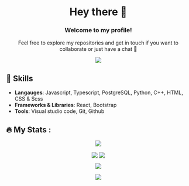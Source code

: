 <h1 align="center">Hey there 👋</h1>
<h3 align="center">Welcome to my profile!</h3>
<p align="center">Feel free to explore my repositories and get in touch if you want to collaborate or just have a chat 🚀</p>
<p align="center"><a href="https://twitter.com/pumpeddev"><img src="https://img.shields.io/badge/My Twitter-1DA1F2?style=for-the-badge&logo=twitter&logoColor=white"></img></a>

<h2>💬 Skills</h2>

- **Langauges**: Javascript, Typescript, PostgreSQL, Python, C++, HTML, CSS & Scss
- **Frameworks & Libraries**: React, Bootstrap
- **Tools**: Visual studio code, Git, Github

## :fire: My Stats :
<p align="center">
  <img align="center" src="https://streak-stats.demolab.com?user=AtomicExpresso&theme=dark"></img>  
</p>

<p align="center">
  <img align="center" src="https://github-readme-stats.vercel.app/api?username=AtomicExpresso&show_icons=true&theme=great-gatsby"></img>
  <img align="center" src="https://github-readme-stats.vercel.app/api/top-langs/?username=AtomicExpresso&layout=compact&theme=vision-friendly-dark"></img>
</p>

<p align="center">
  <img align="center" src="https://github-profile-trophy.vercel.app/?username=atomicexpresso&theme=onedark"></img>
</p>
<p align="center">
  <img align="center" src="https://www.codewars.com/users/AtomicExpresso77/badges/small"></img>
</p>
